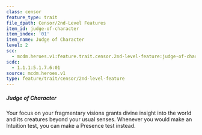 ```yaml
---
class: censor
feature_type: trait
file_dpath: Censor/2nd-Level Features
item_id: judge-of-character
item_index: '01'
item_name: Judge of Character
level: 2
scc:
  - mcdm.heroes.v1:feature.trait.censor.2nd-level-feature:judge-of-character
scdc:
  - 1.1.1:5.1.7.6:01
source: mcdm.heroes.v1
type: feature/trait/censor/2nd-level-feature
---
```


##### Judge of Character

Your focus on your fragmentary visions grants divine insight into the world and its creatures beyond your usual senses. Whenever you would make an Intuition test, you can make a Presence test instead.
